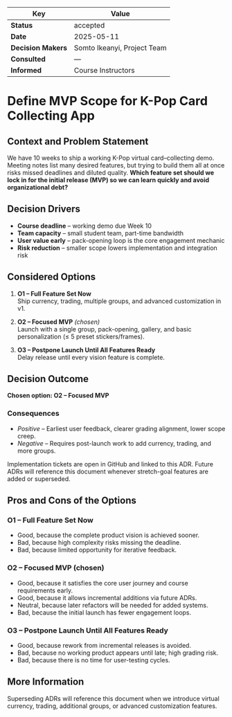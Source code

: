 | **Key**              | **Value**                           |
|----------------------|-------------------------------------|
| **Status**           | accepted                            |
| **Date**             | 2025-05-11                          |
| **Decision Makers**  | Somto Ikeanyi, Project Team         |
| **Consulted**        | —                                   |
| **Informed**         | Course Instructors                  |

# Define MVP Scope for K-Pop Card Collecting App

## Context and Problem Statement

We have 10 weeks to ship a working K-Pop virtual card–collecting demo. Meeting notes list many desired features, but trying to build them all at once risks missed deadlines and diluted quality. **Which feature set should we lock in for the initial release (MVP) so we can learn quickly and avoid organizational debt?**

## Decision Drivers

* **Course deadline** – working demo due Week 10  
* **Team capacity** – small student team, part-time bandwidth  
* **User value early** – pack-opening loop is the core engagement mechanic  
* **Risk reduction** – smaller scope lowers implementation and integration risk  

## Considered Options

1. **O1 – Full Feature Set Now**  
   Ship currency, trading, multiple groups, and advanced customization in v1.

2. **O2 – Focused MVP** *(chosen)*  
   Launch with a single group, pack-opening, gallery, and basic personalization (≤ 5 preset stickers/frames).

3. **O3 – Postpone Launch Until All Features Ready**  
   Delay release until every vision feature is complete.

## Decision Outcome

**Chosen option: O2 – Focused MVP**

### Consequences

* *Positive* – Earliest user feedback, clearer grading alignment, lower scope creep.  
* *Negative* – Requires post-launch work to add currency, trading, and more groups.  

Implementation tickets are open in GitHub and linked to this ADR. Future ADRs will reference this document whenever stretch-goal features are added or superseded.

## Pros and Cons of the Options

### O1 – Full Feature Set Now
* Good, because the complete product vision is achieved sooner.  
* Bad, because high complexity risks missing the deadline.  
* Bad, because limited opportunity for iterative feedback.  

### O2 – Focused MVP (chosen)
* Good, because it satisfies the core user journey and course requirements early.  
* Good, because it allows incremental additions via future ADRs.  
* Neutral, because later refactors will be needed for added systems.  
* Bad, because the initial launch has fewer engagement loops.  

### O3 – Postpone Launch Until All Features Ready
* Good, because rework from incremental releases is avoided.  
* Bad, because no working product appears until late; high grading risk.  
* Bad, because there is no time for user-testing cycles.  

## More Information

Superseding ADRs will reference this document when we introduce virtual currency, trading, additional groups, or advanced customization features.
